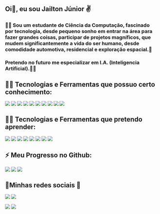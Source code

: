 ## Oi👋, eu sou Jailton Júnior ✌️

### :man_technologist: Sou um estudante de Ciência da Computação, fascinado por tecnologia, desde pequeno sonho em entrar na área para fazer grandes coisas, participar de projetos magníficos, que mudem significantemente a vida do ser humano, desde comodidade automotiva, residencial e exploração espacial.:rocket:

### Pretendo no futuro me especializar em I.A. (Inteligencia Artificial).:robot::rocket:


## :technologist: Tecnologias e Ferramentas que possuo certo conhecimento:
<a href="https://www.python.org/"><img src="https://img.shields.io/badge/Python-FFD43B?style=for-the-badge&logo=python&logoColor=blue"/></a>
<a href="https://www.java.com/pt-BR/"><img src="https://img.shields.io/badge/Java-ED8B00?style=for-the-badge&logo=java&logoColor=white"/></a>
<a href="https://www.mysql.com/"><img src="https://img.shields.io/badge/MySQL-005C84?style=for-the-badge&logo=mysql&logoColor=white"/></a>
<a href="https://www.sqlite.org/index.html"><img src="https://img.shields.io/badge/SQLite-07405E?style=for-the-badge&logo=sqlite&logoColor=white"/></a>
<a href="https://docs.microsoft.com/pt-br/dotnet/csharp/"><img src="https://img.shields.io/badge/C%23-239120?style=for-the-badge&logo=c-sharp&logoColor=white"/></a>
<a href="https://code.visualstudio.com/"><img src="https://img.shields.io/badge/Visual_Studio_Code-0078D4?style=for-the-badge&logo=visual%20studio%20code&logoColor=white"/></a>
<a href="https://www.jetbrains.com/pt-br/pycharm/download/#section=windows"><img src="https://img.shields.io/badge/PyCharm-000000.svg?&style=for-the-badge&logo=PyCharm&logoColor=white"/></a>
<a href="https://www.eclipse.org/"><img src="https://img.shields.io/badge/Eclipse-2C2255?style=for-the-badge&logo=eclipse&logoColor=white"/></a>
<a href="https://www.microsoft.com/pt-br/microsoft-365/excel"><img src="https://img.shields.io/badge/Microsoft_Excel-217346?style=for-the-badge&logo=microsoft-excel&logoColor=white"/></a>
<a href="https://git-scm.com/"><img src="https://img.shields.io/badge/GIT-E44C30?style=for-the-badge&logo=git&logoColor=white"/></a>


## :technologist: Tecnologias e Ferramentas que pretendo aprender:
<a href="https://pt.wikipedia.org/wiki/HTML5"><img src="https://img.shields.io/badge/HTML5-E34F26?style=for-the-badge&logo=html5&logoColor=white"/></a>
<a href="https://pt.wikipedia.org/wiki/Cascading_Style_Sheets"><img src="https://img.shields.io/badge/CSS3-1572B6?style=for-the-badge&logo=css3&logoColor=white"/></a>
<a href="https://pandas.pydata.org/"><img src="https://img.shields.io/badge/Pandas-2C2D72?style=for-the-badge&logo=pandas&logoColor=white"/></a>
<a href="https://numpy.org/"><img src="https://img.shields.io/badge/Numpy-777BB4?style=for-the-badge&logo=numpy&logoColor=white"/></a>
<a href="https://www.tensorflow.org/?hl=pt-br"><img src="https://img.shields.io/badge/TensorFlow-FF6F00?style=for-the-badge&logo=TensorFlow&logoColor=white"/></a>
<a href="https://scikit-learn.org/"><img src="https://img.shields.io/badge/scikit_learn-F7931E?style=for-the-badge&logo=scikit-learn&logoColor=white"/></a>
<a href="https://scipy.org/"><img src="https://img.shields.io/badge/SciPy-654FF0?style=for-the-badge&logo=SciPy&logoColor=white"/></a>
<a href="https://flutter.dev/"><img src="https://img.shields.io/badge/Flutter-02569B?style=for-the-badge&logo=flutter&logoColor=white"/></a>


## :zap: Meu Progresso no Github:
<img src="https://github-readme-stats.vercel.app/api/top-langs/?username=Djaaah"/>
<img src="https://github-readme-stats.vercel.app/api?username=Djaaah"/> 
<img src="https://github-readme-streak-stats.herokuapp.com/?user=Djaaah"/> 


## 📱Minhas redes sociais 📱
<a href="https://www.linkedin.com/in/jailton-junior-48a6b1158/"><img src="https://img.shields.io/badge/LinkedIn-0077B5?style=for-the-badge&logo=linkedin&logoColor=white"/></a>
<a href="https://www.instagram.com/djaaah_/"><img src="https://img.shields.io/badge/Instagram-E4405F?style=for-the-badge&logo=instagram&logoColor=white"/></a><p>
<a href="https://api.whatsapp.com/send?phone=5581997512774&text=Ol%C3%A1%2C%20peguei%20seu%20n%C3%BAmero%20no%20*github*%2C%20voc%C3%AA%20est%C3%A1%20dispon%C3%ADvel%20para%20uma%20conversa%20%3F"><img src="https://img.shields.io/badge/WhatsApp-25D366?style=for-the-badge&logo=whatsapp&logoColor=white"/></a>
<a href="mailto:jailtonjr99@hotmail.com.br"><img src="https://img.shields.io/badge/Microsoft_Outlook-0078D4?style=for-the-badge&logo=microsoft-outlook&logoColor=white"/></a>


<!--
**Djaaah/Djaaah** is ag ✨ _special_ ✨ repository because its `README.md` (this file) appears on your GitHub profile.
	
Here are some ideas to get you started:

- 🔭 I’m currently working on ...
- 🌱 I’m currently learning ...
- 👯 I’m looking to collaborate on ...
- 🤔 I’m looking for help with ...
- 💬 Ask me about ...
- 📫 How to reach me: ...
- 😄 Pronouns: ...
- ⚡ Fun fact: ...
-->
